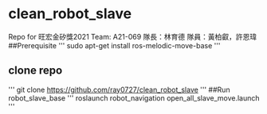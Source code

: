 # clean_robot_slave
Repo for 旺宏金矽獎2021
Team: A21-069
隊長：林育德
隊員：黃柏叡，許恩瑋
##Prerequisite
'''
sudo apt-get install ros-melodic-move-base
'''
## clone repo
'''
git clone https://github.com/ray0727/clean_robot_slave
'''
##Run robot_slave_base
'''
roslaunch robot_navigation open_all_slave_move.launch
'''
